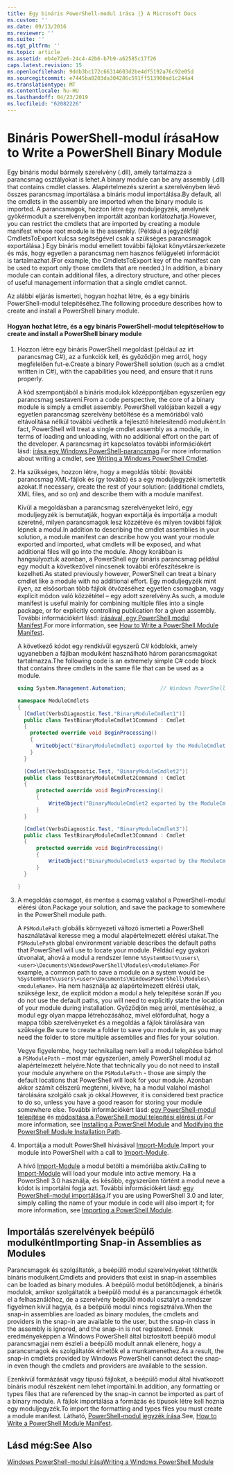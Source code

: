 ```yaml
---
title: Egy bináris PowerShell-modul írása |} A Microsoft Docs
ms.custom: ''
ms.date: 09/13/2016
ms.reviewer: ''
ms.suite: ''
ms.tgt_pltfrm: ''
ms.topic: article
ms.assetid: eb4e72e6-24c4-42b6-b7b9-a62585c17f26
caps.latest.revision: 15
ms.openlocfilehash: 9ddb3bc172c66314603d2be4df5192a76c92e05d
ms.sourcegitcommit: e7445ba8203da304286c591ff513900ad1c244a4
ms.translationtype: MT
ms.contentlocale: hu-HU
ms.lasthandoff: 04/23/2019
ms.locfileid: "62082226"
---
```

# <a name="how-to-write-a-powershell-binary-module"></a><span data-ttu-id="481c1-102">Bináris PowerShell-modul írása</span><span class="sxs-lookup"><span data-stu-id="481c1-102">How to Write a PowerShell Binary Module</span></span>

<span data-ttu-id="481c1-103">Egy bináris modul bármely szerelvény (.dll), amely tartalmazza a parancsmag osztályokat is lehet.</span><span class="sxs-lookup"><span data-stu-id="481c1-103">A binary module can be any assembly (.dll) that contains cmdlet classes.</span></span> <span data-ttu-id="481c1-104">Alapértelmezés szerint a szerelvényben lévő összes parancsmag importálása a bináris modul importálása.</span><span class="sxs-lookup"><span data-stu-id="481c1-104">By default, all the cmdlets in the assembly are imported when the binary module is imported.</span></span> <span data-ttu-id="481c1-105">A parancsmagok, hozzon létre egy moduljegyzék, amelynek gyökérmodult a szerelvényben importált azonban korlátozhatja.</span><span class="sxs-lookup"><span data-stu-id="481c1-105">However, you can restrict the cmdlets that are imported by creating a module manifest whose root module is the assembly.</span></span> <span data-ttu-id="481c1-106">(Például a jegyzékfájl CmdletsToExport kulcsa segítségével csak a szükséges parancsmagok exportálása.) Egy bináris modul emellett további fájlokat könyvtárszerkezete és más, hogy egyetlen a parancsmag nem hasznos felügyeleti információt is tartalmazhat.</span><span class="sxs-lookup"><span data-stu-id="481c1-106">(For example, the CmdletsToExport key of the manifest can be used to export only those cmdlets that are needed.) In addition, a binary module can contain additional files, a directory structure, and other pieces of useful management information that a single cmdlet cannot.</span></span>

<span data-ttu-id="481c1-107">Az alábbi eljárás ismerteti, hogyan hozhat létre, és a egy bináris PowerShell-modul telepítéséhez.</span><span class="sxs-lookup"><span data-stu-id="481c1-107">The following procedure describes how to create and install a PowerShell binary module.</span></span>

#### <a name="how-to-create-and-install-a-powershell-binary-module"></a><span data-ttu-id="481c1-108">Hogyan hozhat létre, és a egy bináris PowerShell-modul telepítése</span><span class="sxs-lookup"><span data-stu-id="481c1-108">How to create and install a PowerShell binary module</span></span>

1. <span data-ttu-id="481c1-109">Hozzon létre egy bináris PowerShell megoldást (például az írt parancsmag C#), az a funkciók kell, és győződjön meg arról, hogy megfelelően fut-e.</span><span class="sxs-lookup"><span data-stu-id="481c1-109">Create a binary PowerShell solution (such as a cmdlet written in C#), with the capabilities you need, and ensure that it runs properly.</span></span>

   <span data-ttu-id="481c1-110">A kód szempontjából a bináris modulok középpontjában egyszerűen egy parancsmag sestavení.</span><span class="sxs-lookup"><span data-stu-id="481c1-110">From a code perspective, the core of a binary module is simply a cmdlet assembly.</span></span> <span data-ttu-id="481c1-111">PowerShell valójában kezeli a egy egyetlen parancsmag szerelvény betöltése és a memóriából való eltávolítása nélkül további védhetik a fejlesztő hitelesítendő modulként.</span><span class="sxs-lookup"><span data-stu-id="481c1-111">In fact, PowerShell will treat a single cmdlet assembly as a module, in terms of loading and unloading, with no additional effort on the part of the developer.</span></span> <span data-ttu-id="481c1-112">A parancsmag írt kapcsolatos további információkért lásd: [írása egy Windows PowerShell-parancsmag](../cmdlet/writing-a-windows-powershell-cmdlet.md).</span><span class="sxs-lookup"><span data-stu-id="481c1-112">For more information about writing a cmdlet, see [Writing a Windows PowerShell Cmdlet](../cmdlet/writing-a-windows-powershell-cmdlet.md).</span></span>

2. <span data-ttu-id="481c1-113">Ha szükséges, hozzon létre, hogy a megoldás többi: (további parancsmag XML-fájlok és így tovább) és a egy moduljegyzék ismertetik azokat.</span><span class="sxs-lookup"><span data-stu-id="481c1-113">If necessary, create the rest of your solution: (additional cmdlets, XML files, and so on) and describe them with a module manifest.</span></span>

   <span data-ttu-id="481c1-114">Kívül a megoldásban a parancsmag szerelvényeket leíró, egy moduljegyzék is bemutatják, hogyan exportálja és importálja a modult szeretné, milyen parancsmagok lesz közzétéve és milyen további fájlok lépnek a modul.</span><span class="sxs-lookup"><span data-stu-id="481c1-114">In addition to describing the cmdlet assemblies in your solution, a module manifest can describe how you want your module exported and imported, what cmdlets will be exposed, and what additional files will go into the module.</span></span> <span data-ttu-id="481c1-115">Ahogy korábban is hangsúlyoztuk azonban, a PowerShell egy bináris parancsmag például egy modult a következővel nincsenek további erőfeszítésekre is kezelheti.</span><span class="sxs-lookup"><span data-stu-id="481c1-115">As stated previously however, PowerShell can treat a binary cmdlet like a module with no additional effort.</span></span> <span data-ttu-id="481c1-116">Egy moduljegyzék mint ilyen, az elsősorban több fájlok ötvözéséhez egyetlen csomagban, vagy explicit módon való közzététel – egy adott szerelvény.</span><span class="sxs-lookup"><span data-stu-id="481c1-116">As such, a module manifest is useful mainly for combining multiple files into a single package, or for explicitly controlling publication for a given assembly.</span></span> <span data-ttu-id="481c1-117">További információkért lásd: [írásával, egy PowerShell modul Manifest](http://msdn.microsoft.com/en-us/abe4c24b-e64e-4a61-81d5-18c4fceba0b6).</span><span class="sxs-lookup"><span data-stu-id="481c1-117">For more information, see [How to Write a PowerShell Module Manifest](http://msdn.microsoft.com/en-us/abe4c24b-e64e-4a61-81d5-18c4fceba0b6).</span></span>

   <span data-ttu-id="481c1-118">A következő kódot egy rendkívül egyszerű C# kódblokk, amely ugyanebben a fájlban modulként használható három parancsmagokat tartalmazza.</span><span class="sxs-lookup"><span data-stu-id="481c1-118">The following code is an extremely simple C# code block that contains three cmdlets in the same file that can be used as a module.</span></span>

   ```csharp
   using System.Management.Automation;           // Windows PowerShell namespace.

   namespace ModuleCmdlets
   {
     [Cmdlet(VerbsDiagnostic.Test,"BinaryModuleCmdlet1")]
     public class TestBinaryModuleCmdlet1Command : Cmdlet
     {
       protected override void BeginProcessing()
       {
         WriteObject("BinaryModuleCmdlet1 exported by the ModuleCmdlets module.");
       }
     }

     [Cmdlet(VerbsDiagnostic.Test, "BinaryModuleCmdlet2")]
     public class TestBinaryModuleCmdlet2Command : Cmdlet
     {
         protected override void BeginProcessing()
         {
             WriteObject("BinaryModuleCmdlet2 exported by the ModuleCmdlets module.");
         }
     }

     [Cmdlet(VerbsDiagnostic.Test, "BinaryModuleCmdlet3")]
     public class TestBinaryModuleCmdlet3Command : Cmdlet
     {
         protected override void BeginProcessing()
         {
             WriteObject("BinaryModuleCmdlet3 exported by the ModuleCmdlets module.");
         }
     }

   }
   ```

3. <span data-ttu-id="481c1-119">A megoldás csomagot, és mentse a csomag valahol a PowerShell-modul elérési úton.</span><span class="sxs-lookup"><span data-stu-id="481c1-119">Package your solution, and save the package to somewhere in the PowerShell module path.</span></span>

   <span data-ttu-id="481c1-120">A `PSModulePath` globális környezeti változó ismerteti a PowerShell használatával keresse meg a modul alapértelmezett elérési utakat.</span><span class="sxs-lookup"><span data-stu-id="481c1-120">The `PSModulePath` global environment variable describes the default paths that PowerShell will use to locate your module.</span></span> <span data-ttu-id="481c1-121">Például egy gyakori útvonalat, ahová a modul a rendszer lenne `%SystemRoot%\users\<user>\Documents\WindowsPowerShell\Modules\<moduleName>`.</span><span class="sxs-lookup"><span data-stu-id="481c1-121">For example, a common path to save a module on a system would be `%SystemRoot%\users\<user>\Documents\WindowsPowerShell\Modules\<moduleName>`.</span></span> <span data-ttu-id="481c1-122">Ha nem használja az alapértelmezett elérési utak, szüksége lesz, de explicit módon a modul a hely telepítése során.</span><span class="sxs-lookup"><span data-stu-id="481c1-122">If you do not use the default paths, you will need to explicitly state the location of your module during installation.</span></span> <span data-ttu-id="481c1-123">Győződjön meg arról, mentéséhez, a modul egy olyan mappa létrehozásához, mivel előfordulhat, hogy a mappa több szerelvényeket és a megoldás a fájlok tárolására van szüksége.</span><span class="sxs-lookup"><span data-stu-id="481c1-123">Be sure to create a folder to save your module in, as you may need the folder to store multiple assemblies and files for your solution.</span></span>

   <span data-ttu-id="481c1-124">Vegye figyelembe, hogy technikailag nem kell a modul telepítése bárhol a `PSModulePath` – most már egyszerűen, amely PowerShell modul az alapértelmezett helyére.</span><span class="sxs-lookup"><span data-stu-id="481c1-124">Note that technically you do not need to install your module anywhere on the `PSModulePath` - those are simply the default locations that PowerShell will look for your module.</span></span> <span data-ttu-id="481c1-125">Azonban akkor számít célszerű megtenni, kivéve, ha a modul valahol máshol tárolására szolgáló csak jó okkal.</span><span class="sxs-lookup"><span data-stu-id="481c1-125">However, it is considered best practice to do so, unless you have a good reason for storing your module somewhere else.</span></span> <span data-ttu-id="481c1-126">További információkért lásd: [egy PowerShell-modul telepítése](./installing-a-powershell-module.md) és [módosítása a PowerShell modul telepítési elérési út](./modifying-the-psmodulepath-installation-path.md).</span><span class="sxs-lookup"><span data-stu-id="481c1-126">For more information, see [Installing a PowerShell Module](./installing-a-powershell-module.md) and [Modifying the PowerShell Module Installation Path](./modifying-the-psmodulepath-installation-path.md).</span></span>

4. <span data-ttu-id="481c1-127">Importálja a modult PowerShell hívásával [Import-Module](/powershell/module/Microsoft.PowerShell.Core/Import-Module).</span><span class="sxs-lookup"><span data-stu-id="481c1-127">Import your module into PowerShell with a call to [Import-Module](/powershell/module/Microsoft.PowerShell.Core/Import-Module).</span></span>

   <span data-ttu-id="481c1-128">A hívó [Import-Module](/powershell/module/Microsoft.PowerShell.Core/Import-Module) a modul betölti a memóriába aktív.</span><span class="sxs-lookup"><span data-stu-id="481c1-128">Calling to [Import-Module](/powershell/module/Microsoft.PowerShell.Core/Import-Module) will load your module into active memory.</span></span> <span data-ttu-id="481c1-129">Ha a PowerShell 3.0 használja, és később, egyszerűen történt a modul neve a kódot is importálni fogja azt. További információkért lásd: [egy PowerShell-modul importálása](./importing-a-powershell-module.md).</span><span class="sxs-lookup"><span data-stu-id="481c1-129">If you are using PowerShell 3.0 and later, simply calling the name of your module in code will also import it; for more information, see [Importing a PowerShell Module](./importing-a-powershell-module.md).</span></span>

## <a name="importing-snap-in-assemblies-as-modules"></a><span data-ttu-id="481c1-130">Importálás szerelvények beépülő modulként</span><span class="sxs-lookup"><span data-stu-id="481c1-130">Importing Snap-in Assemblies as Modules</span></span>

<span data-ttu-id="481c1-131">Parancsmagok és szolgáltatók, a beépülő modul szerelvényeket tölthetők bináris modulként.</span><span class="sxs-lookup"><span data-stu-id="481c1-131">Cmdlets and providers that exist in snap-in assemblies can be loaded as binary modules.</span></span> <span data-ttu-id="481c1-132">A beépülő modul betöltődjenek, a bináris modulok, amikor szolgáltatók a beépülő modul és a parancsmagok érhetők el a felhasználóhoz, de a szerelvény beépülő modul osztályt a rendszer figyelmen kívül hagyja, és a beépülő modul nincs regisztrálva.</span><span class="sxs-lookup"><span data-stu-id="481c1-132">When the snap-in assemblies are loaded as binary modules, the cmdlets and providers in the snap-in are available to the user, but the snap-in class in the assembly is ignored, and the snap-in is not registered.</span></span> <span data-ttu-id="481c1-133">Ennek eredményeképpen a Windows PowerShell által biztosított beépülő modul parancsmagjai nem észleli a beépülő modult annak ellenére, hogy a parancsmagok és szolgáltatók érhetők el a munkamenethez.</span><span class="sxs-lookup"><span data-stu-id="481c1-133">As a result, the snap-in cmdlets provided by Windows PowerShell cannot detect the snap-in even though the cmdlets and providers are available to the session.</span></span>

<span data-ttu-id="481c1-134">Ezenkívül formázását vagy típusú fájlokat, a beépülő modul által hivatkozott bináris modul részeként nem lehet importálni.</span><span class="sxs-lookup"><span data-stu-id="481c1-134">In addition, any formatting or types files that are referenced by the snap-in cannot be imported as part of a binary module.</span></span> <span data-ttu-id="481c1-135">A fájlok importálása a formázás és típusok létre kell hoznia egy moduljegyzék.</span><span class="sxs-lookup"><span data-stu-id="481c1-135">To import the formatting and types files you must create a module manifest.</span></span> <span data-ttu-id="481c1-136">Látható, [PowerShell-modul jegyzék írása](http://msdn.microsoft.com/en-us/abe4c24b-e64e-4a61-81d5-18c4fceba0b6).</span><span class="sxs-lookup"><span data-stu-id="481c1-136">See, [How to Write a PowerShell Module Manifest](http://msdn.microsoft.com/en-us/abe4c24b-e64e-4a61-81d5-18c4fceba0b6).</span></span>

## <a name="see-also"></a><span data-ttu-id="481c1-137">Lásd még:</span><span class="sxs-lookup"><span data-stu-id="481c1-137">See Also</span></span>

[<span data-ttu-id="481c1-138">Windows PowerShell-modul írása</span><span class="sxs-lookup"><span data-stu-id="481c1-138">Writing a Windows PowerShell Module</span></span>](./writing-a-windows-powershell-module.md)
